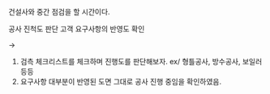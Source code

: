 건설사와 중간 점검을 할 시간이다.

 공사 진척도 판단
 고객 요구사항의 반영도 확인

->
1. 검측 체크리스트를 체크하며 진행도를 판단해보자.
ex/ 형틀공사, 방수공사, 보일러 등등
2. 요구사항 대부분이 반영된 도면 그대로 공사 진행 중임을 확인하였음.
